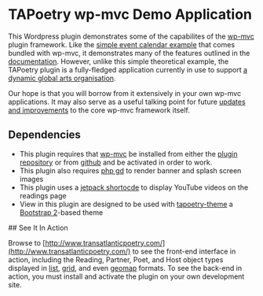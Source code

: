 # TAPoetry wp-mvc Demo Application

This Wordpress plugin demonstrates some of the capabilites of the [wp-mvc](https://github.com/tombenner/wp-mvc) plugin framework. Like the [simple event calendar example](https://github.com/tombenner/wp-mvc/tree/master/examples/events-calendar-example) that comes bundled with wp-mvc, it demonstrates many of the features outlined in the [documentation](http://wpmvc.org/). However, unlike this simple theoretical example, the TAPoetry plugin is a fully-fledged application currently in use to support [a dynamic global arts organisation](http://www.transatlanticpoetry.com/).

Our hope is that you will borrow from it extensively in your own wp-mvc applications. It may also serve as a useful talking point for future [updates and improvements](https://github.com/tombenner/wp-mvc/issues) to the core wp-mvc framework itself.

## Dependencies

 * This plugin requires that [wp-mvc](http://wpmvc.org/) be installed from either the [plugin repository](https://wordpress.org/plugins/wp-mvc/) or from [github](https://github.com/tombenner/wp-mvc) and be activated in order to work.
 * This plugin also requires [php gd](https://php.net/manual/en/book.image.php) to render banner and splash screen images
 * This plugin uses a [jetpack shortocde](http://jetpack.me/support/shortcode-embeds/) to display YouTube videos on the readings page
 * View in this plugin are designed to be used with [tapoetry-theme](https://github.com/cyberscribe/tapoetry-theme) a [Bootstrap 2](http://getbootstrap.com/2.3.2/)-based theme
 
## See It In Action

 Browse to [http://www.transatlanticpoetry.com/](http://www.transatlanticpoetry.com/) to see the front-end interface in action, including the Reading, Partner, Poet, and Host object types displayed in [list](http://www.transatlanticpoetry.com/readings/), [grid](http://www.transatlanticpoetry.com/poets/), and even [geomap](http://www.transatlanticpoetry.com/the-map/) formats. To see the back-end in action, you must install and activate the plugin on your own development site.
